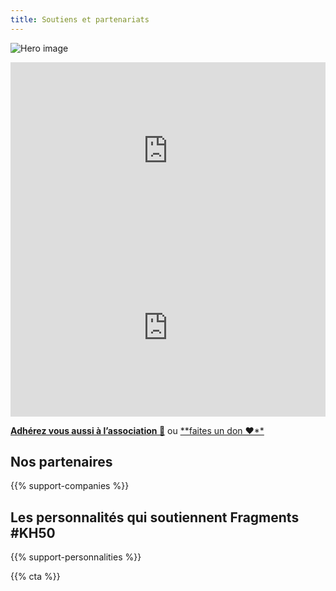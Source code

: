 ```yaml
---
title: Soutiens et partenariats
---
```


![Hero image](/images/banniere.jpg)

<iframe width="100%" style="aspect-ratio: 16/9" src="https://www.youtube.com/watch?v=dgr0VYJmXYE" title="YouTube video player" frameborder="0" allow="accelerometer; autoplay; clipboard-write; encrypted-media; gyroscope; picture-in-picture; web-share" allowfullscreen></iframe>

<iframe width="100%" style="aspect-ratio: 16/9" src="https://www.youtube.com/embed/dgr0VYJmXYE?si=iDJfxSgmrlYiLMiP" title="YouTube video player" frameborder="0" allow="accelerometer; autoplay; clipboard-write; encrypted-media; gyroscope; picture-in-picture; web-share" referrerpolicy="strict-origin-when-cross-origin" allowfullscreen></iframe>


[**Adhérez vous aussi à l’association 🤝**](https://www.helloasso.com/associations/fragmentis-vitae/adhesions/adhesion) ou [**faites un don ❤**️](https://www.helloasso.com/associations/fragmentis-vitae/formulaires/1)


## Nos partenaires

{{% support-companies %}}

## Les personnalités qui soutiennent Fragments #KH50

{{% support-personnalities %}}

{{% cta %}}

